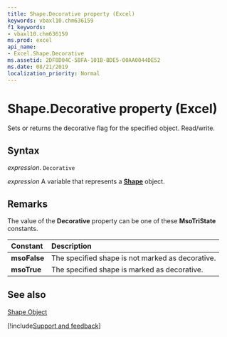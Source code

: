```yaml
---
title: Shape.Decorative property (Excel)
keywords: vbaxl10.chm636159
f1_keywords:
- vbaxl10.chm636159
ms.prod: excel
api_name:
- Excel.Shape.Decorative
ms.assetid: 2DF8D04C-5BFA-101B-BDE5-00AA0044DE52
ms.date: 08/21/2019
localization_priority: Normal
---
```



# Shape.Decorative property (Excel)

Sets or returns the decorative flag for the specified object. Read/write.

## Syntax

_expression_. `Decorative`

 _expression_ A variable that represents a **[Shape](Excel.Shape.md)** object.


## Remarks

The value of the  **Decorative** property can be one of these **MsoTriState** constants.



|Constant|Description|
|:-----|:-----|
|**msoFalse**|The specified shape is not marked as decorative.|
|**msoTrue**| The specified shape is marked as decorative.|

## See also


[Shape Object](Excel.Shape.md)

[!include[Support and feedback](~/includes/feedback-boilerplate.md)]